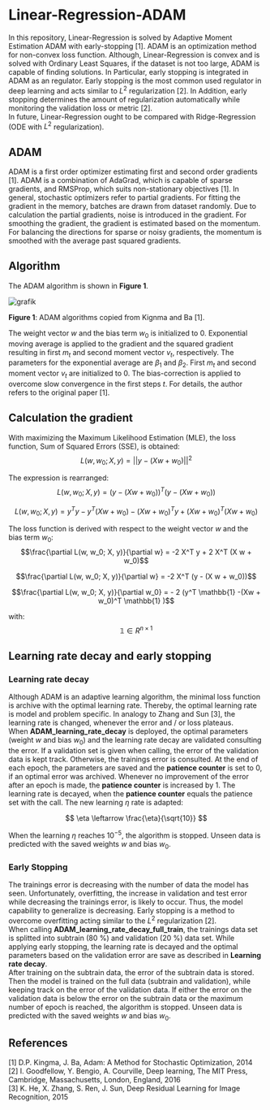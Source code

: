 # Linear-Regression-ADAM
In this repository, Linear-Regression is solved by Adaptive Moment Estimation ADAM with early-stopping [1]. 
ADAM is an optimization method for non-convex loss function. 
Although, Linear-Regression is convex and is solved with Ordinary Least Squares, if the dataset is not too large, ADAM is capable of finding solutions. 
In Particular, early stopping is integrated in ADAM as an regulator. 
Early stopping is the most common used regulator in deep learning and acts similar to $L^2$ regularization [2].
In Addition, early stopping determines the amount of regularization automatically while monitoring the validation loss or metric [2].\
In future, Linear-Regression ought to be compared with Ridge-Regression (ODE with $L^2$ regularization).

## ADAM
ADAM is a first order optimizer estimating first and second order gradients [1]. 
ADAM is a combination of AdaGrad, which is capable of sparse gradients, and RMSProp, which suits non-stationary objectives [1]. 
In general, stochastic optimizers refer to partial gradients.
For fitting the gradient in the memory, batches are drawn from dataset randomly.
Due to calculation the partial gradients, noise is introduced in the gradient.
For smoothing the gradient, the gradient is estimated based on the momentum.
For balancing the directions for sparse or noisy gradients, the momentum is smoothed with the average past squared gradients.

## Algorithm
The ADAM algorithm is shown in **Figure 1**.

![grafik](https://user-images.githubusercontent.com/107933496/178591917-e638d6eb-db14-44fd-9b6d-8bdc5c681a57.png)

**Figure 1**: ADAM algorithms copied from Kignma and Ba [1].

The weight vector $w$ and the bias term $w_0$ is initialized to 0. 
Exponential moving average is applied to the gradient and the squared gradient resulting in first $m_t$ and second moment vector $v_t$, respectively.
The parameters for the exponential average are $\beta_1$ and $\beta_2$.
First $m_t$ and second moment vector $v_t$ are initialized to 0.
The bias-correction is applied to overcome slow convergence in the first steps $t$.
For details, the author refers to the original paper [1].

## Calculation the gradient
With maximizing the Maximum Likelihood Estimation (MLE), the loss function, Sum of Squared Errors (SSE), is obtained:
$$L(w, w_0; X, y) = ||y - (Xw + w_0)||^2 $$

The expression is rearranged:
$$L(w, w_0; X, y) = (y - (Xw + w_0))^T   (y - (Xw + w_0))$$

$$L(w, w_0; X, y) = y^Ty - y^T(Xw + w_0) - (Xw + w_0)^T y + (Xw + w_0)^T  (Xw + w_0)$$

The loss function is derived with respect to the weight vector $w$ and the bias term $w_0$:
$$\frac{\partial L(w, w_0; X, y)}{\partial w} = -2 X^T y + 2 X^T (X w + w_0)$$

$$\frac{\partial L(w, w_0; X, y)}{\partial w}   = -2 X^T (y - (X w + w_0))$$


$$\frac{\partial L(w, w_0; X, y)}{\partial w_0} = - 2 (y^T \mathbb{1} -(Xw + w_0)^T \mathbb{1} )$$

with: $$\mathbb{1} \in R^{n\times1}$$


## Learning rate decay and early stopping
### Learning rate decay

Although ADAM is an adaptive learning algorithm, the minimal loss function is archive with the optimal learning rate.
Thereby, the optimal learning rate is model and problem specific. 
In analogy to Zhang and Sun [3], the learning rate is changed, whenever the error and / or loss plateaus.\
When **ADAM_learning_rate_decay** is deployed, the optimal parameters (weight $w$ and bias $w_0$) and the learning rate decay are validated consulting the error. 
If a validation set is given when calling, the error of the validation data is kept track.
Otherwise, the trainings error is consulted. 
At the end of each epoch, the parameters are saved and the **patience counter** is set to 0, if an optimal error was archived.
Whenever no improvement of the error after an epoch is made, the **patience counter** is increased by 1.
The learning rate is decayed, when the **patience counter** equals the patience set with the call.
The new learning $\eta$ rate is adapted:

$$
  \eta \leftarrow \frac{\eta}{\sqrt{10}}
$$

When the learning $\eta$ reaches 10$^{-5}$, the algorithm is stopped. 
Unseen data is predicted with the saved weights $w$ and bias $w_0$. 

### Early Stopping
The trainings error is decreasing with the number of data the model has seen.
Unfortunately, overfitting, the increase in validation and test error while decreasing the trainings error, is likely to occur.
Thus, the model capability to generalize is decreasing.
Early stopping is a method to overcome overfitting acting similar to the $L^2$ regularization [2].\
When calling **ADAM_learning_rate_decay_full_train**, the trainings data set is splitted into subtrain (80 %) and validation (20 %) data set.
While applying early stopping, the learning rate is decayed and the optimal parameters based on the validation error are save as described in **Learning rate decay**.\
After training on the subtrain data, the error of the subtrain data is stored. 
Then the model is trained on the full data (subtrain and validation), while keeping track on the error of the validation data.
If either the error on the validation data is below the error on the subtrain data or the maximum number of epoch is reached, the algorithm is stopped. Unseen data is predicted with the saved weights $w$ and bias $w_0$. 

## References
[1] D.P. Kingma, J. Ba, Adam: A Method for Stochastic Optimization, 2014\
[2] I. Goodfellow, Y. Bengio, A. Courville, Deep learning, The MIT Press, Cambridge, Massachusetts, London, England, 2016\
[3] K. He, X. Zhang, S. Ren, J. Sun, Deep Residual Learning for Image Recognition, 2015
